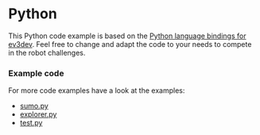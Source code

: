 # Python
This Python code example is based on the [Python language bindings for ev3dev](https://github.com/rhempel/ev3dev-lang-python).
Feel free to change and adapt the code to your needs to compete in the robot challenges.

### Example code
For more code examples have a look at the examples:
- [sumo.py](sumo.py)
- [explorer.py](explorer.py)
- [test.py](test.py)
